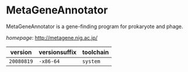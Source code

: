 # MetaGeneAnnotator

MetaGeneAnnotator is a gene-finding program for prokaryote and phage.

*homepage*: <http://metagene.nig.ac.jp/>

version | versionsuffix | toolchain
--------|---------------|----------
``20080819`` | ``-x86-64`` | ``system``
